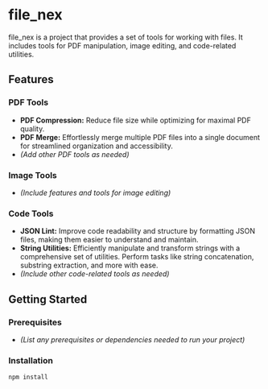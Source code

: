 # file_nex

file_nex is a project that provides a set of tools for working with files. It includes tools for PDF manipulation, image editing, and code-related utilities.

## Features

### PDF Tools

- **PDF Compression:** Reduce file size while optimizing for maximal PDF quality.
- **PDF Merge:** Effortlessly merge multiple PDF files into a single document for streamlined organization and accessibility.
- *(Add other PDF tools as needed)*

### Image Tools

- *(Include features and tools for image editing)*

### Code Tools

- **JSON Lint:** Improve code readability and structure by formatting JSON files, making them easier to understand and maintain.
- **String Utilities:** Efficiently manipulate and transform strings with a comprehensive set of utilities. Perform tasks like string concatenation, substring extraction, and more with ease.
- *(Include other code-related tools as needed)*

## Getting Started

### Prerequisites

- *(List any prerequisites or dependencies needed to run your project)*

### Installation

```bash
npm install
